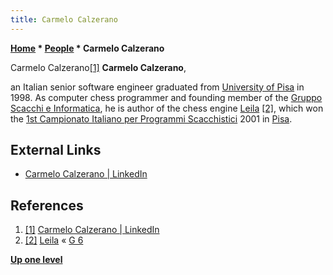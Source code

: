 ```yaml
---
title: Carmelo Calzerano
---
```

**[Home](Home "Home") * [People](People "People") * Carmelo Calzerano**

[](https://www.linkedin.com/in/carmelo-calzerano-80656b3/) Carmelo Calzerano<a id="cite-note-1" href="#cite-ref-1">[1]</a>
**Carmelo Calzerano**,

an Italian senior software engineer graduated from [University of Pisa](https://en.wikipedia.org/wiki/University_of_Pisa) in 1998.
As computer chess programmer and founding member of the [Gruppo Scacchi e Informatica](G_6 "G 6"), he is author of the chess engine [Leila](Leila "Leila") <a id="cite-note-2" href="#cite-ref-2">[2]</a>, which won the [1st Campionato Italiano per Programmi Scacchistici](CIPS_2001 "CIPS 2001") 2001 in [Pisa](https://en.wikipedia.org/wiki/Pisa).

## External Links

- [Carmelo Calzerano | LinkedIn](https://www.linkedin.com/in/carmelo-calzerano-80656b3/)

## References

1. <a id="cite-ref-1" href="#cite-note-1">[1]</a> [Carmelo Calzerano | LinkedIn](https://www.linkedin.com/in/carmelo-calzerano-80656b3/)
1. <a id="cite-ref-2" href="#cite-note-2">[2]</a> [Leila](http://www.g-sei.org/leila/#squelch-taas-tab-content-0-0) « [G 6](G_6 "G 6")

**[Up one level](People "People")**

